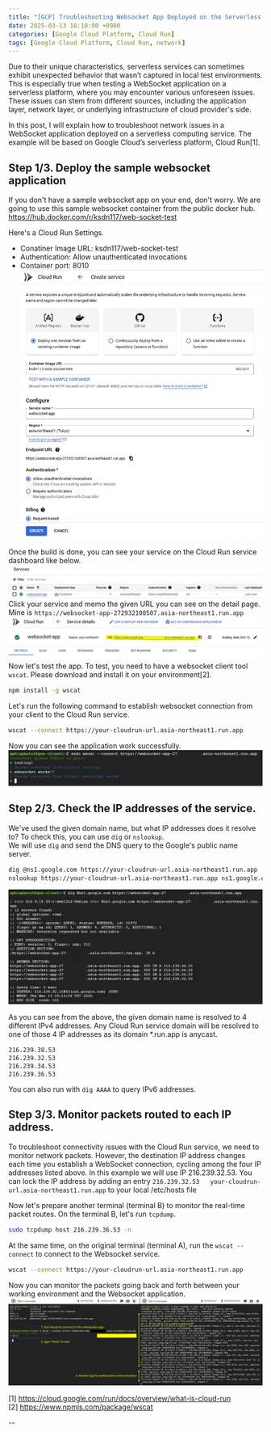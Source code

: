 ```yaml
---
title: "[GCP] Troubleshooting Websocket App Deployed on the Serverless Environment."
date: 2025-03-13 16:10:00 +0900
categories: [Google Cloud Platform, Cloud Run]
tags: [Google Cloud Platform, Cloud Run, network]
---
```


<script async src="https://pagead2.googlesyndication.com/pagead/js/adsbygoogle.js?client=ca-pub-2941907865454687"
     crossorigin="anonymous"></script>

Due to their unique characteristics, serverless services can sometimes exhibit unexpected behavior that wasn’t captured in local test environments. This is especially true when testing a WebSocket application on a serverless platform, where you may encounter various unforeseen issues. These issues can stem from different sources, including the application layer, network layer, or underlying infrastructure of cloud provider's side.

In this post, I will explain how to troubleshoot network issues in a WebSocket application deployed on a serverless computing service. The example will be based on Google Cloud’s serverless platform, Cloud Run[1].

## Step 1/3. Deploy the sample websocket application

If you don't have a sample websocket app on your end, don't worry. We are going to use this sample websocket container from the public docker hub.
https://hub.docker.com/r/ksdn117/web-socket-test

Here's a Cloud Run Settings.

- Conatiner Image URL: ksdn117/web-socket-test
- Authentication: Allow unauthenticated invocations
- Container port: 8010
  ![cloudrun_setting.jpg](/../assets/img/posts/2025-03-13-gcp-websocket-test/cloudrun_setting.jpg)

Once the build is done, you can see your service on the Cloud Run service dashboard like below.
![cloudrun_deployed.jpg](/../assets/img/posts/2025-03-13-gcp-websocket-test/cloudrun_deployed.jpg)
Click your service and memo the given URL you can see on the detail page.  
Mine is `https://websocket-app-272932108507.asia-northeast1.run.app`
![cloudrun_detail.jpg](/../assets/img/posts/2025-03-13-gcp-websocket-test/cloudrun_detail.jpg)
Now let's test the app. To test, you need to have a websocket client tool `wscat`. Please download and install it on your environment[2].

```bash
npm install -g wscat
```

Let's run the following command to establish websocket connection from your client to the Cloud Run service.

```bash
wscat --connect https://your-cloudrun-url.asia-northeast1.run.app
```

Now you can see the application work successfully.
![wscat_test.jpg](/../assets/img/posts/2025-03-13-gcp-websocket-test/wscat_test.jpg)

## Step 2/3. Check the IP addresses of the service.

We've used the given domain name, but what IP addresses does it resolve to?
To check this, you can use `dig` or `nslookup`.  
We will use `dig` and send the DNS query to the Google's public name server.

```bash
dig @ns1.google.com https://your-cloudrun-url.asia-northeast1.run.app
nslookup https://your-cloudrun-url.asia-northeast1.run.app ns1.google.com
```

![dig_result.jpg](/../assets/img/posts/2025-03-13-gcp-websocket-test/dig_result.jpg)

As you can see from the above, the given domain name is resolved to 4 different IPv4 addresses. Any Cloud Run service domain will be resolved to one of those 4 IP addresses as its domain \*.run.app is anycast.

```
216.239.38.53
216.239.32.53
216.239.34.53
216.239.36.53
```

You can also run with `dig AAAA` to query IPv6 addresses.

## Step 3/3. Monitor packets routed to each IP address.

To troubleshoot connectivity issues with the Cloud Run service, we need to monitor network packets.
However, the destination IP address changes each time you establish a WebSocket connection, cycling among the four IP addresses listed above. In this example we will use IP 216.239.32.53.
You can lock the IP address by adding an entry `216.239.32.53   your-cloudrun-url.asia-northeast1.run.app` to your local /etc/hosts file

Now let's prepare another terminal (terminal B) to monitor the real-time packet routes. On the terminal B, let's run `tcpdump`.

```bash
sudo tcpdump host 216.239.36.53 -n
```

At the same time, on the original terminal (terminal A), run the `wscat --connect` to connect to the Websocket service.

```bash
wscat --connect https://your-cloudrun-url.asia-northeast1.run.app
```

Now you can monitor the packets going back and forth between your working environment and the Websocket application.
![tcpdump_test.jpg](/../assets/img/posts/2025-03-13-gcp-websocket-test/tcpdump_test.jpg)

[1] https://cloud.google.com/run/docs/overview/what-is-cloud-run  
[2] https://www.npmjs.com/package/wscat

--

<script src="https://utteranc.es/client.js"
        repo="dongsoocloud/blog-comments"
        issue-term="title"
        theme="github-light"
        crossorigin="anonymous"
        async>
</script>
